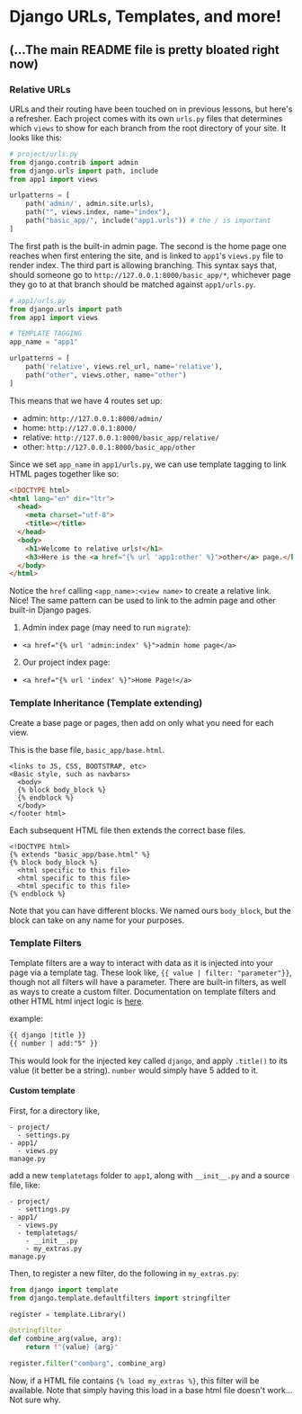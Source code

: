 # Django URLs, Templates, and more!
## (...The main README file is pretty bloated right now)

### Relative URLs
URLs and their routing have been touched on in previous lessons, but here's a refresher.
Each project comes with its own `urls.py` files that determines which `views` to
show for each branch from the root directory of your site. It looks like this:

```python
# project/urls.py
from django.contrib import admin
from django.urls import path, include
from app1 import views

urlpatterns = [
    path('admin/', admin.site.urls),
    path("", views.index, name="index"),
    path("basic_app/", include("app1.urls")) # the / is important
]
```
The first path is the built-in admin page. The second is the home page one reaches
when first entering the site, and is linked to `app1`'s `views.py` file to render
index. The third part is allowing branching. This syntax says that, should someone
go to `http://127.0.0.1:8000/basic_app/*`, whichever page they go to at that branch
should be matched against `app1/urls.py`.

```python
# app1/urls.py
from django.urls import path
from app1 import views

# TEMPLATE TAGGING
app_name = "app1"

urlpatterns = [
    path('relative', views.rel_url, name='relative'),
    path("other", views.other, name="other")
]
```

This means that we have 4 routes set up:
- admin: `http://127.0.0.1:8000/admin/`
- home: `http://127.0.0.1:8000/`
- relative: `http://127.0.0.1:8000/basic_app/relative/`
- other: `http://127.0.0.1:8000/basic_app/other`

Since we set `app_name` in `app1/urls.py`, we can use template tagging to
link HTML pages together like so:

```HTML
<!DOCTYPE html>
<html lang="en" dir="ltr">
  <head>
    <meta charset="utf-8">
    <title></title>
  </head>
  <body>
    <h1>Welcome to relative urls!</h1>
    <h3>Here is the <a href="{% url 'app1:other' %}">other</a> page.</h3>
  </body>
</html>
```

Notice the `href` calling `<app_name>:<view name>` to create a relative link. Nice!
The same pattern can be used to link to the admin page and other built-in Django
pages.

1. Admin index page (may need to run `migrate`):
  - `<a href="{% url 'admin:index' %}">admin home page</a>`
2. Our project index page:
  - `<a href="{% url 'index' %}">Home Page!</a>`


### Template Inheritance (Template extending)
Create a base page or pages, then add on only what you need for each view.

This is the base file, `basic_app/base.html`.
```
<links to JS, CSS, BOOTSTRAP, etc>
<Basic style, such as navbars>
  <body>
  {% block body_block %}
  {% endblock %}
  </body>
</footer html>
```

Each subsequent HTML file then extends the correct base files.
```
<!DOCTYPE html>
{% extends "basic_app/base.html" %}
{% block body_block %}
  <html specific to this file>
  <html specific to this file>
  <html specific to this file>
{% endblock %}
```

Note that you can have different blocks. We named ours `body_block`, but
the block can take on any name for your purposes.


### Template Filters
Template filters are a way to interact with data as it is injected into your page
via a template tag. These look like, `{{ value | filter: "parameter"}}`, though not all filters will have a parameter. There are built-in filters, as well as ways to create a custom filter. Documentation on template filters and other HTML
html inject logic is [here](https://docs.djangoproject.com/en/3.0/ref/templates/builtins/#built-in-template-tags-and-filters).

example:
```html
{{ django |title }}
{{ number | add:"5" }}

```
This would look for the injected key called `django`, and apply `.title()` to its
value (it better be a string). `number` would simply have 5 added to it.

#### Custom template
First, for a directory like,

```
- project/
  - settings.py
- app1/
  - views.py
manage.py
```

add a new `templatetags` folder to `app1`, along with `__init__.py` and a source file, like:
```
- project/
  - settings.py
- app1/
  - views.py
  - templatetags/
    - __init__.py
    - my_extras.py
manage.py
```

Then, to register a new filter, do the following in `my_extras.py`:

```python
from django import template
from django.template.defaultfilters import stringfilter

register = template.Library()

@stringfilter
def combine_arg(value, arg):
    return f"{value} {arg}"

register.filter("combarg", combine_arg)
```


Now, if a HTML file contains `{% load my_extras %}`, this filter will be available. Note that simply having this load in a base html file doesn't work...
Not sure why.
